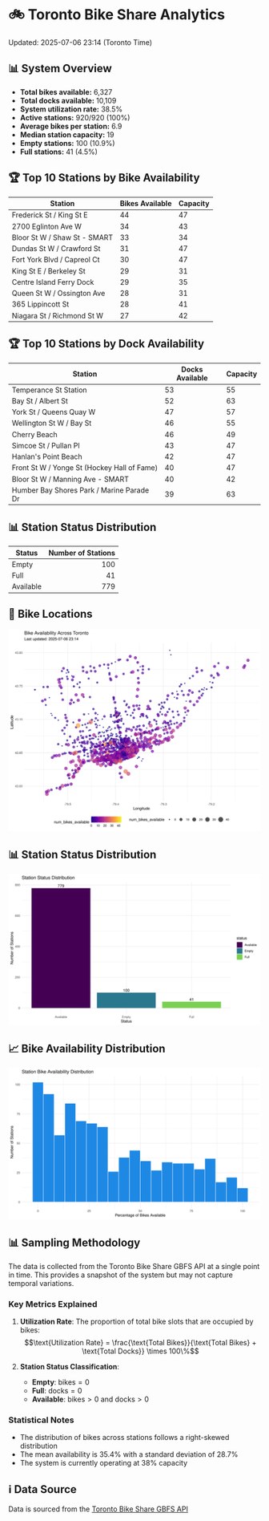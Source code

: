# 🚲 Toronto Bike Share Analytics

Updated: 2025-07-06 23:14 (Toronto Time)

## 📊 System Overview
- **Total bikes available:** 6,327
- **Total docks available:** 10,109
- **System utilization rate:** 38.5%
- **Active stations:** 920/920 (100%)
- **Average bikes per station:** 6.9
- **Median station capacity:** 19
- **Empty stations:** 100 (10.9%)
- **Full stations:** 41 (4.5%)

## 🏆 Top 10 Stations by Bike Availability
| Station | Bikes Available | Capacity |
|---------|-----------------|----------|
| Frederick St / King St E | 44 | 47 |
| 2700 Eglinton Ave W | 34 | 43 |
| Bloor St W / Shaw St - SMART | 33 | 34 |
| Dundas St W / Crawford St | 31 | 47 |
| Fort York  Blvd / Capreol Ct | 30 | 47 |
| King St E / Berkeley St | 29 | 31 |
| Centre Island Ferry Dock | 29 | 35 |
| Queen St W / Ossington Ave | 28 | 31 |
| 365 Lippincott St | 28 | 41 |
| Niagara St / Richmond St W | 27 | 42 |

## 🏆 Top 10 Stations by Dock Availability
| Station | Docks Available | Capacity |
|---------|-----------------|----------|
| Temperance St Station | 53 | 55 |
| Bay St / Albert St | 52 | 63 |
| York St / Queens Quay W | 47 | 57 |
| Wellington St W / Bay St | 46 | 55 |
| Cherry Beach | 46 | 49 |
| Simcoe St / Pullan Pl | 43 | 47 |
| Hanlan's Point Beach | 42 | 47 |
| Front St W / Yonge St (Hockey Hall of Fame) | 40 | 47 |
| Bloor St W / Manning Ave - SMART | 40 | 42 |
| Humber Bay Shores Park / Marine Parade Dr | 39 | 63 |

## 📊 Station Status Distribution
| Status     | Number of Stations |
|------------|-------------------:|
| Empty      | 100 |
| Full       | 41 |
| Available  | 779 |

## 📍 Bike Locations
![Bike Locations](docs/plots/location_plot.png)

## 📊 Station Status Distribution
![Status Distribution](docs/plots/status_distribution.png)

## 📈 Bike Availability Distribution
![Availability Distribution](docs/plots/availability_dist.png)

## 📊 Sampling Methodology
The data is collected from the Toronto Bike Share GBFS API at a single point in time. This provides a snapshot of the system but may not capture temporal variations.

### Key Metrics Explained
1. **Utilization Rate**: The proportion of total bike slots that are occupied by bikes:
   $$\text{Utilization Rate} = \frac{\text{Total Bikes}}{\text{Total Bikes} + \text{Total Docks}} \times 100\%$$

2. **Station Status Classification**:
   - **Empty**: $\text{bikes} = 0$
   - **Full**: $\text{docks} = 0$
   - **Available**: $\text{bikes} > 0$ and $\text{docks} > 0$

### Statistical Notes
- The distribution of bikes across stations follows a right-skewed distribution
- The mean availability is 35.4% with a standard deviation of 28.7%
- The system is currently operating at 38% capacity

## ℹ️ Data Source
Data is sourced from the [Toronto Bike Share GBFS API](https://tor.publicbikesystem.net/ube/gbfs/v1/en/station_status)
